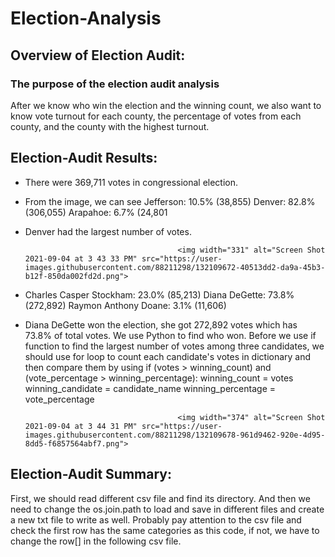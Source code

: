 # Election-Analysis
## Overview of Election Audit:
### The purpose of the election audit analysis
After we know who win the election and the winning count, we also want to know vote turnout for each county, the percentage of votes from each county, and the county with the highest turnout.
## Election-Audit Results:
* There were 369,711 votes in congressional election.
* From the image, we can see Jefferson: 10.5% (38,855)  Denver: 82.8% (306,055)  Arapahoe: 6.7% (24,801
* Denver had the largest number of votes.

                                        <img width="331" alt="Screen Shot 2021-09-04 at 3 43 33 PM" src="https://user-images.githubusercontent.com/88211298/132109672-40513dd2-da9a-45b3-b12f-850da002fd2d.png">

* Charles Casper Stockham: 23.0% (85,213)  Diana DeGette: 73.8% (272,892)  Raymon Anthony Doane: 3.1% (11,606)
* Diana DeGette won the election, she got 272,892 votes which has 73.8% of total votes. We use Python to find who won. Before we use if function to find the largest number of votes among three candidates, we should use for loop to count each candidate's votes in dictionary and then compare them by using if (votes > winning_count) and (vote_percentage > winning_percentage):
            winning_count = votes
            winning_candidate = candidate_name
            winning_percentage = vote_percentage
            
                                        <img width="374" alt="Screen Shot 2021-09-04 at 3 44 31 PM" src="https://user-images.githubusercontent.com/88211298/132109678-961d9462-920e-4d95-8dd5-f6857564abf7.png">

## Election-Audit Summary:
First, we should read different csv file and find its directory. And then we need to change the os.join.path to load and save in different files and create a new txt file to write as well. Probably pay attention to the csv file and check the first row has the same categories as this code, if not, we have to change the row[] in the following csv file.
